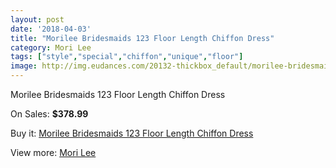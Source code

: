```yaml
---
layout: post
date: '2018-04-03'
title: "Morilee Bridesmaids 123 Floor Length Chiffon Dress"
category: Mori Lee
tags: ["style","special","chiffon","unique","floor"]
image: http://img.eudances.com/20132-thickbox_default/morilee-bridesmaids-123-floor-length-chiffon-dress.jpg
---
```

Morilee Bridesmaids 123 Floor Length Chiffon Dress

On Sales: **$378.99**
<a href="https://www.eudances.com/en/mori-lee/6030-morilee-bridesmaids-123-floor-length-chiffon-dress.html"><amp-img layout="responsive" width="600" height="600" src="//img.eudances.com/20132-thickbox_default/morilee-bridesmaids-123-floor-length-chiffon-dress.jpg" alt="Morilee Bridesmaids 123 Floor Length Chiffon Dress 0" /></a>
<a href="https://www.eudances.com/en/mori-lee/6030-morilee-bridesmaids-123-floor-length-chiffon-dress.html"><amp-img layout="responsive" width="600" height="600" src="//img.eudances.com/20134-thickbox_default/morilee-bridesmaids-123-floor-length-chiffon-dress.jpg" alt="Morilee Bridesmaids 123 Floor Length Chiffon Dress 1" /></a>
<a href="https://www.eudances.com/en/mori-lee/6030-morilee-bridesmaids-123-floor-length-chiffon-dress.html"><amp-img layout="responsive" width="600" height="600" src="//img.eudances.com/20133-thickbox_default/morilee-bridesmaids-123-floor-length-chiffon-dress.jpg" alt="Morilee Bridesmaids 123 Floor Length Chiffon Dress 2" /></a>

Buy it: [Morilee Bridesmaids 123 Floor Length Chiffon Dress](https://www.eudances.com/en/mori-lee/6030-morilee-bridesmaids-123-floor-length-chiffon-dress.html "Morilee Bridesmaids 123 Floor Length Chiffon Dress")

View more: [Mori Lee](https://www.eudances.com/en/65-mori-lee "Mori Lee")
